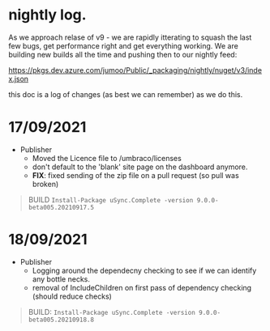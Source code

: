 # nightly log. 

As we approach relase of v9 - we are rapidly itterating to squash the last few bugs, get performance right and get everything working. 
We are building new builds all the time and pushing then to our nightly feed: 

https://pkgs.dev.azure.com/jumoo/Public/_packaging/nightly/nuget/v3/index.json

this doc is a log of changes (as best we can remember) as we do this. 

# 17/09/2021
- Publisher 
  -  Moved the Licence file to /umbraco/licenses
  - don't default to the 'blank' site page on the dashboard anymore.
  - **FIX**: fixed sending of the zip file on a pull request (so pull was broken)

> BUILD `Install-Package uSync.Complete -version 9.0.0-beta005.20210917.5`

# 18/09/2021
- Publisher
  - Logging around the dependecny checking to see if we can identify any bottle necks.
  - removal of IncludeChildren on first pass of dependency checking (should reduce checks)

> BUILD: `Install-Package uSync.Complete -version 9.0.0-beta005.20210918.8`

